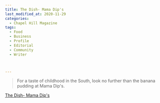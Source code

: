 ```yaml
---
title: The Dish- Mama Dip's 
last_modified_at: 2020-11-29
categories:
  - Chapel Hill Magazine
tags:
  - Food
  - Business
  - Profile
  - Editorial 
  - Community
  - Writer



---
```


> For a taste of childhood in the South, look no further than the banana pudding at Mama Dip's. 

[The Dish- Mama Dip's ](https://issuu.com/shannonmedia/docs/chmapril17issuu/98)
